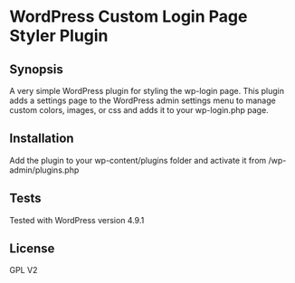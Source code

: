 # WordPress Custom Login Page Styler Plugin

## Synopsis

A very simple WordPress plugin for styling the wp-login page. This plugin adds a settings page to the WordPress admin settings menu to manage custom colors, images, or css and adds it to your wp-login.php page.

## Installation

Add the plugin to your wp-content/plugins folder and activate it from /wp-admin/plugins.php

## Tests

Tested with WordPress version 4.9.1

## License

GPL V2
